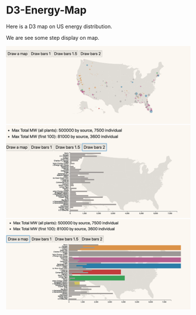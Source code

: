 # D3-Energy-Map

Here is a D3 map on US energy distribution.

We are see some step display on map.

![img](https://github.com/collleenwang/D3-Energy-Map/blob/master/1.png)
![img](https://github.com/collleenwang/D3-Energy-Map/blob/master/2.png)
![img](https://github.com/collleenwang/D3-Energy-Map/blob/master/3.png)

